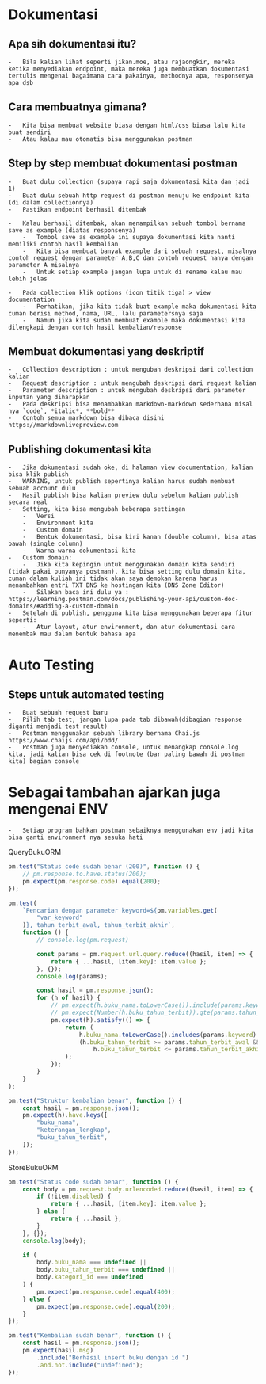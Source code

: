 # Dokumentasi

## Apa sih dokumentasi itu?

    -   Bila kalian lihat seperti jikan.moe, atau rajaongkir, mereka ketika menyediakan endpoint, maka mereka juga membuatkan dokumentasi tertulis mengenai bagaimana cara pakainya, methodnya apa, responsenya apa dsb

## Cara membuatnya gimana?

    -   Kita bisa membuat website biasa dengan html/css biasa lalu kita buat sendiri
    -   Atau kalau mau otomatis bisa menggunakan postman

## Step by step membuat dokumentasi postman

    -   Buat dulu collection (supaya rapi saja dokumentasi kita dan jadi 1)
    -   Buat dulu sebuah http request di postman menuju ke endpoint kita (di dalam collectionnya)
    -   Pastikan endpoint berhasil ditembak

    -   Kalau berhasil ditembak, akan menampilkan sebuah tombol bernama save as example (diatas responsenya)
        -   Tombol save as example ini supaya dokumentasi kita nanti memiliki contoh hasil kembalian
        -   Kita bisa membuat banyak example dari sebuah request, misalnya contoh request dengan parameter A,B,C dan contoh request hanya dengan parameter A misalnya
        -   Untuk setiap example jangan lupa untuk di rename kalau mau lebih jelas

    -   Pada collection klik options (icon titik tiga) > view documentation
        -   Perhatikan, jika kita tidak buat example maka dokumentasi kita cuman berisi method, nama, URL, lalu parametersnya saja
        -   Namun jika kita sudah membuat example maka dokumentasi kita dilengkapi dengan contoh hasil kembalian/response

## Membuat dokumentasi yang deskriptif

    -   Collection description : untuk mengubah deskripsi dari collection kalian
    -   Request description : untuk mengubah deskripsi dari request kalian
    -   Parameter description : untuk mengubah deskripsi dari parameter inputan yang diharapkan
    -   Pada deskripsi bisa menambahkan markdown-markdown sederhana misal nya `code`, *italic*, **bold**
    -   Contoh semua markdown bisa dibaca disini https://markdownlivepreview.com

## Publishing dokumentasi kita

    -   Jika dokumentasi sudah oke, di halaman view documentation, kalian bisa klik publish
    -   WARNING, untuk publish sepertinya kalian harus sudah membuat sebuah account dulu
    -   Hasil publish bisa kalian preview dulu sebelum kalian publish secara real
    -   Setting, kita bisa mengubah beberapa settingan
        -   Versi
        -   Environment kita
        -   Custom domain
        -   Bentuk dokumentasi, bisa kiri kanan (double column), bisa atas bawah (single column)
        -   Warna-warna dokumentasi kita
    -   Custom domain:
        -   Jika kita kepingin untuk menggunakan domain kita sendiri (tidak pakai punyanya postman), kita bisa setting dulu domain kita, cuman dalam kuliah ini tidak akan saya demokan karena harus menambahkan entri TXT DNS ke hostingan kita (DNS Zone Editor)
        -   Silakan baca ini dulu ya : https://learning.postman.com/docs/publishing-your-api/custom-doc-domains/#adding-a-custom-domain
    -   Setelah di publish, pengguna kita bisa menggunakan beberapa fitur seperti:
        -   Atur layout, atur environment, dan atur dokumentasi cara menembak mau dalam bentuk bahasa apa

# Auto Testing

## Steps untuk automated testing

    -   Buat sebuah request baru
    -   Pilih tab test, jangan lupa pada tab dibawah(dibagian response diganti menjadi test result)
    -   Postman menggunakan sebuah library bernama Chai.js https://www.chaijs.com/api/bdd/
    -   Postman juga menyediakan console, untuk menangkap console.log kita, jadi kalian bisa cek di footnote (bar paling bawah di postman kita) bagian console

# Sebagai tambahan ajarkan juga mengenai ENV

    -   Setiap program bahkan postman sebaiknya menggunakan env jadi kita bisa ganti environment nya sesuka hati

QueryBukuORM

```js
pm.test("Status code sudah benar (200)", function () {
    // pm.response.to.have.status(200);
    pm.expect(pm.response.code).equal(200);
});

pm.test(
    `Pencarian dengan parameter keyword=${pm.variables.get(
        "var_keyword"
    )}, tahun_terbit_awal, tahun_terbit_akhir`,
    function () {
        // console.log(pm.request)

        const params = pm.request.url.query.reduce((hasil, item) => {
            return { ...hasil, [item.key]: item.value };
        }, {});
        console.log(params);

        const hasil = pm.response.json();
        for (h of hasil) {
            // pm.expect(h.buku_nama.toLowerCase()).include(params.keyword)
            // pm.expect(Number(h.buku_tahun_terbit)).gte(params.tahun_terbit_awal).and.lte(params.tahun_terbit_akhir)
            pm.expect(h).satisfy(() => {
                return (
                    h.buku_nama.toLowerCase().includes(params.keyword) ||
                    (h.buku_tahun_terbit >= params.tahun_terbit_awal &&
                        h.buku_tahun_terbit <= params.tahun_terbit_akhir)
                );
            });
        }
    }
);

pm.test("Struktur kembalian benar", function () {
    const hasil = pm.response.json();
    pm.expect(h).have.keys([
        "buku_nama",
        "keterangan_lengkap",
        "buku_tahun_terbit",
    ]);
});
```

StoreBukuORM

```js
pm.test("Status code sudah benar", function () {
    const body = pm.request.body.urlencoded.reduce((hasil, item) => {
        if (!item.disabled) {
            return { ...hasil, [item.key]: item.value };
        } else {
            return { ...hasil };
        }
    }, {});
    console.log(body);

    if (
        body.buku_nama === undefined ||
        body.buku_tahun_terbit === undefined ||
        body.kategori_id === undefined
    ) {
        pm.expect(pm.response.code).equal(400);
    } else {
        pm.expect(pm.response.code).equal(200);
    }
});

pm.test("Kembalian sudah benar", function () {
    const hasil = pm.response.json();
    pm.expect(hasil.msg)
        .include("Berhasil insert buku dengan id ")
        .and.not.include("undefined");
});
```

